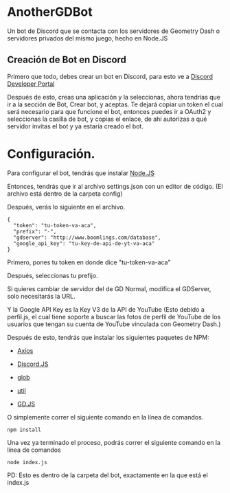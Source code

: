 # AnotherGDBot
Un bot de Discord que se contacta con los servidores de Geometry Dash o servidores privados del mismo juego, hecho en Node.JS

## Creación de Bot en Discord

Primero que todo, debes crear un bot en Discord, para esto ve a [Discord Developer Portal](https://www.discord.com/developers)

Después de esto, creas una aplicación y la seleccionas, ahora tendrías que ir a la sección de Bot, Crear bot, y aceptas. 
Te dejará copiar un token el cual será necesario para que funcione el bot, entonces puedes ir a OAuth2 y seleccionas la casilla de bot, y copias el enlace, de ahí autorizas a qué servidor invitas el bot y ya estaría creado el bot.

# Configuración.

Para configurar el bot, tendrás que instalar [Node.JS](https://nodejs.org/es)

Entonces, tendrás que ir al archivo settings.json con un editor de código. (El archivo está dentro de la carpeta config)

Después, verás lo siguiente en el archivo.

```
{
  "token": "tu-token-va-aca",
  "prefix": "-",
  "gdserver": "http://www.boomlings.com/database",
  "google_api_key": "tu-key-de-api-de-yt-va-aca"
}
```

Primero, pones tu token en donde dice "tu-token-va-aca"

Después, seleccionas tu prefijo.

Si quieres cambiar de servidor del de GD Normal, modifica el GDServer, solo necesitarás la URL.

Y la Google API Key es la Key V3 de la API de YouTube (Esto debido a perfil.js, el cual tiene soporte a buscar las fotos de perfil de YouTube de los usuarios que tengan su cuenta de YouTube vinculada con Geometry Dash.)

Después de esto, tendrás que instalar los siguientes paquetes de NPM:

- [Axios](https://npmjs.com/package/axios)

- [Discord.JS](https://npmjs.com/package/discord.js)

- [glob](https://npmjs.com/package/glob)

- [util](https://npmjs.com/package/util)

- [GD.JS](https://npmjs.com/package/gd.js)

O simplemente correr el siguiente comando en la línea de comandos.
```
npm install
```

Una vez ya terminado el proceso, podrás correr el siguiente comando en la línea de comandos
```
node index.js
```
PD: Esto es dentro de la carpeta del bot, exactamente en la que está el index.js
